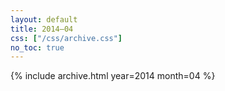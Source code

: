 ```yaml
---
layout: default
title: 2014–04
css: ["/css/archive.css"]
no_toc: true
---
```


{% include archive.html year=2014 month=04 %}
